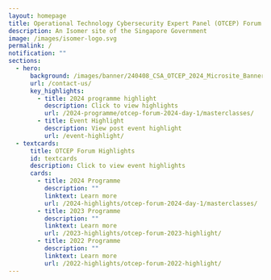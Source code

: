 ```yaml
---
layout: homepage
title: Operational Technology Cybersecurity Expert Panel (OTCEP) Forum
description: An Isomer site of the Singapore Government
image: /images/isomer-logo.svg
permalink: /
notification: ""
sections:
  - hero:
      background: /images/banner/240408_CSA_OTCEP_2024_Microsite_Banner_R02.png
      url: /contact-us/
      key_highlights:
        - title: 2024 programme highlight
          description: Click to view highlights
          url: /2024-programme/otcep-forum-2024-day-1/masterclasses/
        - title: Event Highlight
          description: View post event highlight
          url: /event-highlight/
  - textcards:
      title: OTCEP Forum Highlights
      id: textcards
      description: Click to view event highlights
      cards:
        - title: 2024 Programme
          description: ""
          linktext: Learn more
          url: /2024-highlights/otcep-forum-2024-day-1/masterclasses/
        - title: 2023 Programme
          description: ""
          linktext: Learn more
          url: /2023-highlights/otcep-forum-2023-highlight/
        - title: 2022 Programme
          description: ""
          linktext: Learn more
          url: /2022-highlights/otcep-forum-2022-highlight/
---
```

